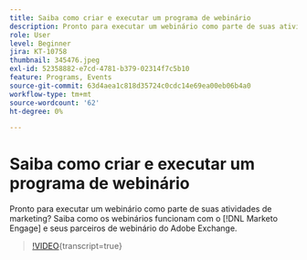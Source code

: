 ```yaml
---
title: Saiba como criar e executar um programa de webinário
description: Pronto para executar um webinário como parte de suas atividades de marketing? Saiba como os webinários funcionam com o [!DNL Marketo Engage]  e seus parceiros de webinário do Adobe Exchange.
role: User
level: Beginner
jira: KT-10758
thumbnail: 345476.jpeg
exl-id: 52358882-e7cd-4781-b379-02314f7c5b10
feature: Programs, Events
source-git-commit: 63d4aea1c818d35724c0cdc14e69ea00eb06b4a0
workflow-type: tm+mt
source-wordcount: '62'
ht-degree: 0%

---
```


# Saiba como criar e executar um programa de webinário

Pronto para executar um webinário como parte de suas atividades de marketing? Saiba como os webinários funcionam com o [!DNL Marketo Engage] e seus parceiros de webinário do Adobe Exchange.

>[!VIDEO](https://video.tv.adobe.com/v/345476/?quality=12&learn=on){transcript=true}
